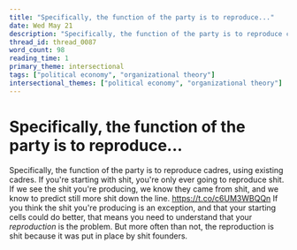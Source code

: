 ```yaml
---
title: "Specifically, the function of the party is to reproduce..."
date: Wed May 21
description: "Specifically, the function of the party is to reproduce cadres, using existing cadres. If you're starting with shit, you're only ever going to reproduce shit."
thread_id: thread_0087
word_count: 98
reading_time: 1
primary_theme: intersectional
tags: ["political economy", "organizational theory"]
intersectional_themes: ["political economy", "organizational theory"]
---
```


# Specifically, the function of the party is to reproduce...

Specifically, the function of the party is to reproduce cadres, using existing cadres. If you're starting with shit, you're only ever going to reproduce shit. If we see the shit you're producing, we know they came from shit, and we know to predict still more shit down the line. https://t.co/c6UM3WBQQn If you think the shit you're producing is an exception, and that your starting cells could do better, that means you need to understand that your *reproduction* is the problem. But more often than not, the reproduction is shit because it was put in place by shit founders.